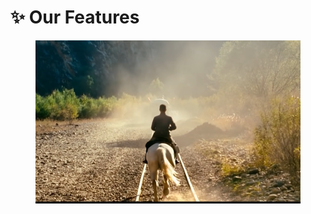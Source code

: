 # ✨ Our Features

<figure><img src="../.gitbook/assets/1fc661a1a70b478a98ab769bb35d0b4.png" alt=""><figcaption></figcaption></figure>
